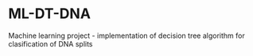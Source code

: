 # ML-DT-DNA
Machine learning project - implementation of decision tree algorithm for clasification of DNA splits
